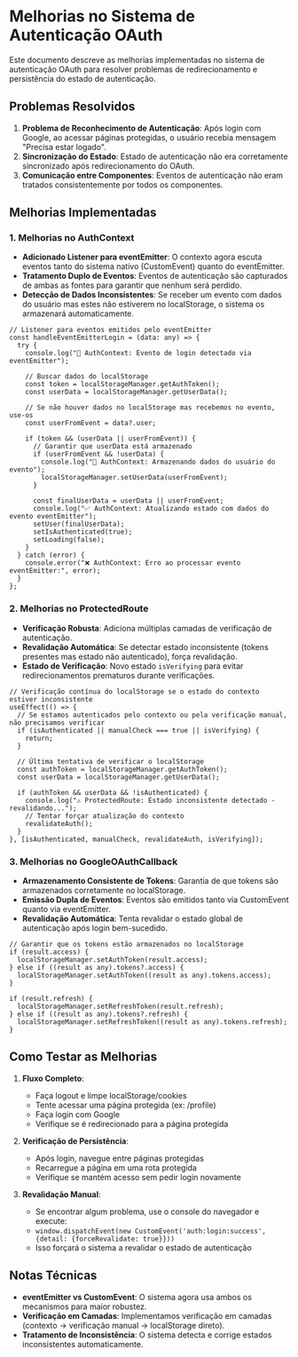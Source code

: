 # Melhorias no Sistema de Autenticação OAuth

Este documento descreve as melhorias implementadas no sistema de autenticação OAuth para resolver problemas de redirecionamento e persistência do estado de autenticação.

## Problemas Resolvidos

1. **Problema de Reconhecimento de Autenticação**: Após login com Google, ao acessar páginas protegidas, o usuário recebia mensagem "Precisa estar logado".
2. **Sincronização do Estado**: Estado de autenticação não era corretamente sincronizado após redirecionamento do OAuth.
3. **Comunicação entre Componentes**: Eventos de autenticação não eram tratados consistentemente por todos os componentes.

## Melhorias Implementadas

### 1. Melhorias no AuthContext

- **Adicionado Listener para eventEmitter**: O contexto agora escuta eventos tanto do sistema nativo (CustomEvent) quanto do eventEmitter.
- **Tratamento Duplo de Eventos**: Eventos de autenticação são capturados de ambas as fontes para garantir que nenhum será perdido.
- **Detecção de Dados Inconsistentes**: Se receber um evento com dados do usuário mas estes não estiverem no localStorage, o sistema os armazenará automaticamente.

```tsx
// Listener para eventos emitidos pelo eventEmitter
const handleEventEmitterLogin = (data: any) => {
  try {
    console.log("🔔 AuthContext: Evento de login detectado via eventEmitter");
    
    // Buscar dados do localStorage 
    const token = localStorageManager.getAuthToken();
    const userData = localStorageManager.getUserData();
    
    // Se não houver dados no localStorage mas recebemos no evento, use-os
    const userFromEvent = data?.user;
    
    if (token && (userData || userFromEvent)) {
      // Garantir que userData está armazenado
      if (userFromEvent && !userData) {
        console.log("🔄 AuthContext: Armazenando dados do usuário do evento");
        localStorageManager.setUserData(userFromEvent);
      }
      
      const finalUserData = userData || userFromEvent;
      console.log("✅ AuthContext: Atualizando estado com dados do evento eventEmitter");
      setUser(finalUserData);
      setIsAuthenticated(true);
      setLoading(false);
    }
  } catch (error) {
    console.error("❌ AuthContext: Erro ao processar evento eventEmitter:", error);
  }
};
```

### 2. Melhorias no ProtectedRoute

- **Verificação Robusta**: Adiciona múltiplas camadas de verificação de autenticação.
- **Revalidação Automática**: Se detectar estado inconsistente (tokens presentes mas estado não autenticado), força revalidação.
- **Estado de Verificação**: Novo estado `isVerifying` para evitar redirecionamentos prematuros durante verificações.

```tsx
// Verificação contínua do localStorage se o estado do contexto estiver inconsistente
useEffect(() => {
  // Se estamos autenticados pelo contexto ou pela verificação manual, não precisamos verificar
  if (isAuthenticated || manualCheck === true || isVerifying) {
    return;
  }
  
  // Última tentativa de verificar o localStorage
  const authToken = localStorageManager.getAuthToken();
  const userData = localStorageManager.getUserData();
  
  if (authToken && userData && !isAuthenticated) {
    console.log("⚠️ ProtectedRoute: Estado inconsistente detectado - revalidando...");
    // Tentar forçar atualização do contexto
    revalidateAuth();
  }
}, [isAuthenticated, manualCheck, revalidateAuth, isVerifying]);
```

### 3. Melhorias no GoogleOAuthCallback

- **Armazenamento Consistente de Tokens**: Garantia de que tokens são armazenados corretamente no localStorage.
- **Emissão Dupla de Eventos**: Eventos são emitidos tanto via CustomEvent quanto via eventEmitter.
- **Revalidação Automática**: Tenta revalidar o estado global de autenticação após login bem-sucedido.

```tsx
// Garantir que os tokens estão armazenados no localStorage
if (result.access) {
  localStorageManager.setAuthToken(result.access);
} else if ((result as any).tokens?.access) {
  localStorageManager.setAuthToken((result as any).tokens.access);
}

if (result.refresh) {
  localStorageManager.setRefreshToken(result.refresh);
} else if ((result as any).tokens?.refresh) {
  localStorageManager.setRefreshToken((result as any).tokens.refresh);
}
```

## Como Testar as Melhorias

1. **Fluxo Completo**:
   - Faça logout e limpe localStorage/cookies
   - Tente acessar uma página protegida (ex: /profile)
   - Faça login com Google
   - Verifique se é redirecionado para a página protegida

2. **Verificação de Persistência**:
   - Após login, navegue entre páginas protegidas
   - Recarregue a página em uma rota protegida
   - Verifique se mantém acesso sem pedir login novamente

3. **Revalidação Manual**:
   - Se encontrar algum problema, use o console do navegador e execute:
   - `window.dispatchEvent(new CustomEvent('auth:login:success', {detail: {forceRevalidate: true}}))`
   - Isso forçará o sistema a revalidar o estado de autenticação

## Notas Técnicas

- **eventEmitter vs CustomEvent**: O sistema agora usa ambos os mecanismos para maior robustez.
- **Verificação em Camadas**: Implementamos verificação em camadas (contexto → verificação manual → localStorage direto).
- **Tratamento de Inconsistência**: O sistema detecta e corrige estados inconsistentes automaticamente.
